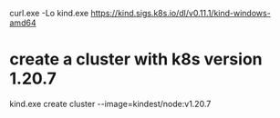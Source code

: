 
curl.exe -Lo kind.exe https://kind.sigs.k8s.io/dl/v0.11.1/kind-windows-amd64

# create a cluster with k8s version 1.20.7
kind.exe create cluster --image=kindest/node:v1.20.7
